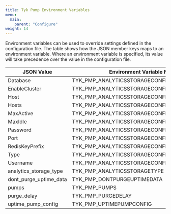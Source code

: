 ```yaml
---
title: Tyk Pump Environment Variables
menu:
  main:
    parent: "Configure"
weight: 14 
---
```


Environment variables can be used to override settings defined in the configuration file. The table shows how the JSON member keys maps to an environment variable. Where an environment variable is specified, its value will take precedence over the value in the configuration file.

| JSON Value             | Environment Variable Name                     |
|------------------------|-----------------------------------------------|
| Database               | TYK_PMP_ANALYTICSSTORAGECONFIG_DATABASE       |
| EnableCluster          | TYK_PMP_ANALYTICSSTORAGECONFIG_ENABLECLUSTER  |
| Host                   | TYK_PMP_ANALYTICSSTORAGECONFIG_HOST           |
| Hosts                  | TYK_PMP_ANALYTICSSTORAGECONFIG_HOSTS          |
| MaxActive              | TYK_PMP_ANALYTICSSTORAGECONFIG_MAXACTIVE      |
| MaxIdle                | TYK_PMP_ANALYTICSSTORAGECONFIG_MAXIDLE        |
| Password               | TYK_PMP_ANALYTICSSTORAGECONFIG_PASSWORD       |
| Port                   | TYK_PMP_ANALYTICSSTORAGECONFIG_PORT           |
| RedisKeyPrefix         | TYK_PMP_ANALYTICSSTORAGECONFIG_REDISKEYPREFIX |
| Type                   | TYK_PMP_ANALYTICSSTORAGECONFIG_TYPE           |
| Username               | TYK_PMP_ANALYTICSSTORAGECONFIG_USERNAME       |
| analytics_storage_type | TYK_PMP_ANALYTICSSTORAGETYPE                  |
| dont_purge_uptime_data | TYK_PMP_DONTPURGEUPTIMEDATA                   |
| pumps                  | TYK_PMP_PUMPS                                 |
| purge_delay            | TYK_PMP_PURGEDELAY                            |
| uptime_pump_config     | TYK_PMP_UPTIMEPUMPCONFIG                      |